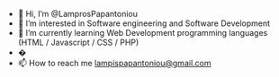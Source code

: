 - 👋 Hi, I’m @LamprosPapantoniou
- 👀 I’m interested in Software engineering and Software Development
- 🌱 I’m currently learning Web Development programming languages (HTML / Javascript / CSS / PHP)
- �
- 📫 How to reach me lampispapantoniou@gmail.com

<!---
LamprosPapantoniou/LamprosPapantoniou is a ✨ special ✨ repository because its `README.md` (this file) appears on your GitHub profile.
You can click the Preview link to take a look at your changes.
--->
